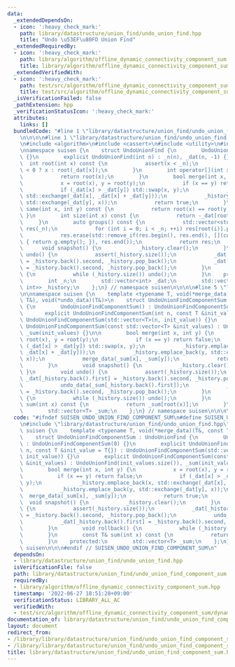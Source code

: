 ```yaml
---
data:
  _extendedDependsOn:
  - icon: ':heavy_check_mark:'
    path: library/datastructure/union_find/undo_union_find.hpp
    title: "Undo \u53EF\u80FD Union Find"
  _extendedRequiredBy:
  - icon: ':heavy_check_mark:'
    path: library/algorithm/offline_dynamic_connectivity_component_sum.hpp
    title: library/algorithm/offline_dynamic_connectivity_component_sum.hpp
  _extendedVerifiedWith:
  - icon: ':heavy_check_mark:'
    path: test/src/algorithm/offline_dynamic_connectivity_component_sum/dynamic_graph_vertex_add_component_sum.test.cpp
    title: test/src/algorithm/offline_dynamic_connectivity_component_sum/dynamic_graph_vertex_add_component_sum.test.cpp
  _isVerificationFailed: false
  _pathExtension: hpp
  _verificationStatusIcon: ':heavy_check_mark:'
  attributes:
    links: []
  bundledCode: "#line 1 \"library/datastructure/union_find/undo_union_find_component_sum.hpp\"\
    \n\n\n\n#line 1 \"library/datastructure/union_find/undo_union_find.hpp\"\n\n\n\
    \n#include <algorithm>\n#include <cassert>\n#include <utility>\n#include <vector>\n\
    \nnamespace suisen {\n    struct UndoUnionFind {\n        UndoUnionFind() : UndoUnionFind(0)\
    \ {}\n        explicit UndoUnionFind(int n) : _n(n), _dat(n, -1) {}\n\n      \
    \  int root(int x) const {\n            assert(x < _n);\n            return _dat[x]\
    \ < 0 ? x : root(_dat[x]);\n        }\n        int operator[](int x) const {\n\
    \            return root(x);\n        }\n        bool merge(int x, int y) {\n\
    \            x = root(x), y = root(y);\n            if (x == y) return false;\n\
    \            if (_dat[x] > _dat[y]) std::swap(x, y);\n            _history.emplace_back(x,\
    \ std::exchange(_dat[x], _dat[x] + _dat[y]));\n            _history.emplace_back(y,\
    \ std::exchange(_dat[y], x));\n            return true;\n        }\n        bool\
    \ same(int x, int y) const {\n            return root(x) == root(y);\n       \
    \ }\n        int size(int x) const {\n            return -_dat[root(x)];\n   \
    \     }\n        auto groups() const {\n            std::vector<std::vector<int>>\
    \ res(_n);\n            for (int i = 0; i < _n; ++i) res[root(i)].push_back(i);\n\
    \            res.erase(std::remove_if(res.begin(), res.end(), [](const auto &g)\
    \ { return g.empty(); }), res.end());\n            return res;\n        }\n  \
    \      void snapshot() {\n            _history.clear();\n        }\n        void\
    \ undo() {\n            assert(_history.size());\n            _dat[_history.back().first]\
    \ = _history.back().second, _history.pop_back();\n            _dat[_history.back().first]\
    \ = _history.back().second, _history.pop_back();\n        }\n        void rollback()\
    \ {\n            while (_history.size()) undo();\n        }\n    protected:\n\
    \        int _n;\n        std::vector<int> _dat;\n        std::vector<std::pair<int,\
    \ int>> _history;\n    };\n} // namespace suisen\n\n\n\n#line 5 \"library/datastructure/union_find/undo_union_find_component_sum.hpp\"\
    \n\nnamespace suisen {\n    template <typename T, void(*merge_data)(T&, const\
    \ T&), void(*undo_data)(T&)>\n    struct UndoUnionFindComponentSum : UndoUnionFind\
    \ {\n        UndoUnionFindComponentSum() : UndoUnionFindComponentSum(0) {}\n \
    \       explicit UndoUnionFindComponentSum(int n, const T &init_value = T{}) :\
    \ UndoUnionFindComponentSum(std::vector<T>(n, init_value)) {}\n        explicit\
    \ UndoUnionFindComponentSum(const std::vector<T> &init_values) : UndoUnionFind(init_values.size()),\
    \ _sum(init_values) {}\n\n        bool merge(int x, int y) {\n            x =\
    \ root(x), y = root(y);\n            if (x == y) return false;\n            if\
    \ (_dat[x] > _dat[y]) std::swap(x, y);\n            _history.emplace_back(x, std::exchange(_dat[x],\
    \ _dat[x] + _dat[y]));\n            _history.emplace_back(y, std::exchange(_dat[y],\
    \ x));\n            merge_data(_sum[x], _sum[y]);\n            return true;\n\
    \        }\n        void snapshot() {\n            _history.clear();\n       \
    \ }\n        void undo() {\n            assert(_history.size());\n           \
    \ _dat[_history.back().first] = _history.back().second, _history.pop_back();\n\
    \            undo_data(_sum[_history.back().first]);\n            _dat[_history.back().first]\
    \ = _history.back().second, _history.pop_back();\n        }\n        void rollback()\
    \ {\n            while (_history.size()) undo();\n        }\n        const T&\
    \ sum(int x) const {\n            return _sum[root(x)];\n        }\n    protected:\n\
    \        std::vector<T> _sum;\n    };\n} // namespace suisen\n\n\n\n"
  code: "#ifndef SUISEN_UNDO_UNION_FIND_COMPONENT_SUM\n#define SUISEN_UNDO_UNION_FIND_COMPONENT_SUM\n\
    \n#include \"library/datastructure/union_find/undo_union_find.hpp\"\n\nnamespace\
    \ suisen {\n    template <typename T, void(*merge_data)(T&, const T&), void(*undo_data)(T&)>\n\
    \    struct UndoUnionFindComponentSum : UndoUnionFind {\n        UndoUnionFindComponentSum()\
    \ : UndoUnionFindComponentSum(0) {}\n        explicit UndoUnionFindComponentSum(int\
    \ n, const T &init_value = T{}) : UndoUnionFindComponentSum(std::vector<T>(n,\
    \ init_value)) {}\n        explicit UndoUnionFindComponentSum(const std::vector<T>\
    \ &init_values) : UndoUnionFind(init_values.size()), _sum(init_values) {}\n\n\
    \        bool merge(int x, int y) {\n            x = root(x), y = root(y);\n \
    \           if (x == y) return false;\n            if (_dat[x] > _dat[y]) std::swap(x,\
    \ y);\n            _history.emplace_back(x, std::exchange(_dat[x], _dat[x] + _dat[y]));\n\
    \            _history.emplace_back(y, std::exchange(_dat[y], x));\n          \
    \  merge_data(_sum[x], _sum[y]);\n            return true;\n        }\n      \
    \  void snapshot() {\n            _history.clear();\n        }\n        void undo()\
    \ {\n            assert(_history.size());\n            _dat[_history.back().first]\
    \ = _history.back().second, _history.pop_back();\n            undo_data(_sum[_history.back().first]);\n\
    \            _dat[_history.back().first] = _history.back().second, _history.pop_back();\n\
    \        }\n        void rollback() {\n            while (_history.size()) undo();\n\
    \        }\n        const T& sum(int x) const {\n            return _sum[root(x)];\n\
    \        }\n    protected:\n        std::vector<T> _sum;\n    };\n} // namespace\
    \ suisen\n\n\n#endif // SUISEN_UNDO_UNION_FIND_COMPONENT_SUM\n"
  dependsOn:
  - library/datastructure/union_find/undo_union_find.hpp
  isVerificationFile: false
  path: library/datastructure/union_find/undo_union_find_component_sum.hpp
  requiredBy:
  - library/algorithm/offline_dynamic_connectivity_component_sum.hpp
  timestamp: '2022-06-27 18:51:28+09:00'
  verificationStatus: LIBRARY_ALL_AC
  verifiedWith:
  - test/src/algorithm/offline_dynamic_connectivity_component_sum/dynamic_graph_vertex_add_component_sum.test.cpp
documentation_of: library/datastructure/union_find/undo_union_find_component_sum.hpp
layout: document
redirect_from:
- /library/library/datastructure/union_find/undo_union_find_component_sum.hpp
- /library/library/datastructure/union_find/undo_union_find_component_sum.hpp.html
title: library/datastructure/union_find/undo_union_find_component_sum.hpp
---
```

